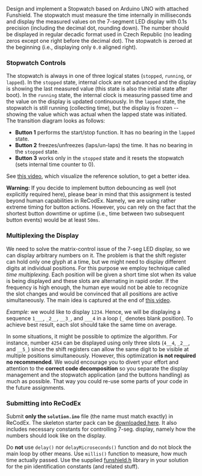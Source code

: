 
Design and implement a Stopwatch based on Arduino UNO with attached Funshield. The stopwatch must measure the time internally in milliseconds and display the measured values on the 7-segment LED display with 0.1s precision (including the decimal dot, rounding down). The number should be displayed in regular decadic format used in Czech Republic (no leading zeros except one right before the decimal dot). The stopwatch is zeroed at the beginning (i.e., displaying only  `0.0`  aligned right).

### Stopwatch Controls

The stopwatch is always in one of three logical states (`stopped`,  `running`, or  `lapped`). In the  `stopped`  state, internal clock are not advanced and the display is showing the last measured value (this state is also the initial state after boot). In the  `running`  state, the internal clock is measuring passed time and the value on the display is updated continuously. In the  `lapped`  state, the stopwatch is still running (collecting time), but the display is frozen -- showing the value which was actual when the lapped state was initiated. The transition diagram looks as follows:

-   **Button 1**  performs the start/stop function. It has no bearing in the  `lapped`  state.
-   **Button 2**  freezes/unfreezes (laps/un-laps) the time. It has no bearing in the  `stopped`  state.
-   **Button 3**  works only in the  `stopped`  state and it resets the stopwatch (sets internal time counter to 0).

See  [this video](https://youtu.be/wT15zxqQthM), which visualize the reference solution, to get a better idea.

**Warning:**  If you decide to implement button debouncing as well (not explicitly required here), please bear in mind that this assignment is tested beyond human capabilities in ReCodEx. Namely, we are using rather extreme timing for button actions. However, you can rely on the fact that the shortest button downtime or uptime (i.e., time between two subsequent button events) would be at least  `50ms`.

### Multiplexing the Display

We need to solve the matrix-control issue of the 7-seg LED display, so we can display arbitrary numbers on it. The problem is that the shift register can hold only one glyph at a time, but we might need to display different digits at individual positions. For this purpose we employ technique called  _time multiplexing_. Each position will be given a short time slot when its value is being displayed and these slots are alternating in rapid order. If the frequency is high enough, the human eye would not be able to recognize the slot changes and would be convinced that all positions are active simultaneously. The main idea is captured at the end of  [this video](https://youtu.be/Nwst00RFC58).

_Example:_  we would like to display  `1234`. Hence, we will be displaying a sequence  `1___`,  `_2__`,  `__3_`, and  `___4`  in a loop (`_`  denotes blank position). To achieve best result, each slot should take the same time on average.

In some situations, it might be possible to optimize the algorithm. For instance, number  `4254`  can be displayed using only three slots (`4__4`,  `_2__`, and  `__5_`) since the shift registers can allow the same digit to be visible at multiple positions simultaneously. However, this optimization  **is not required no recommended**. We would encourage you to divert your effort and attention to the  **correct code decomposition**  so you separate the display management and the stopwatch application (and the buttons handling) as much as possible. That way you could re-use some parts of your code in the future assignments.

### Submitting into ReCodEx

Submit  **only the  `solution.ino`**  file (the name must match exactly) in ReCodEx. The skeleton starter pack can be  [downloaded here](https://recodex.mff.cuni.cz/api/v1/uploaded-files/fba912cf-95f6-11eb-a1a9-005056ad4f31/download). It also includes necessary constants for controlling 7-seg. display, namely how the numbers should look like on the display.

Do  **not**  use  `delay()`  nor  `delayMicroseconds()`  function and do not block the main loop by other means. Use  `millis()`  function to measure, how much time actually passed. Use the supplied  [funshield.h](https://www.ksi.mff.cuni.cz/teaching/nswi170-web/download/Funshield.zip)  library in your solution for the pin identification constants (and related stuff).
